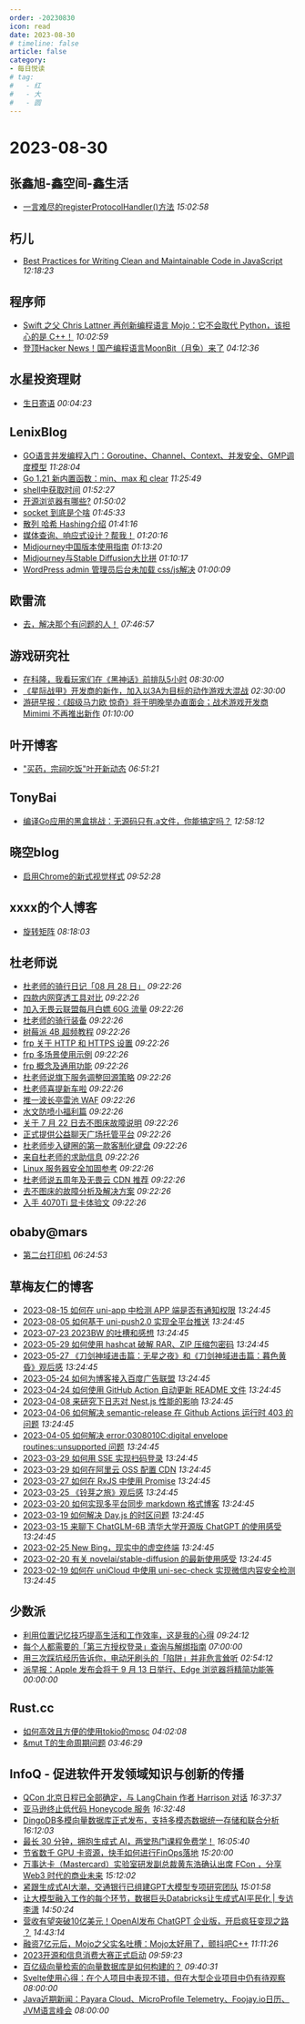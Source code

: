 ```yaml
---
order: -20230830
icon: read
date: 2023-08-30
# timeline: false
article: false
category:
- 每日悦读
# tag:
#   - 红
#   - 大
#   - 圆
---
```


# 2023-08-30 
## 张鑫旭-鑫空间-鑫生活<span></span>
* [一言难尽的registerProtocolHandler()方法](https://www.zhangxinxu.com/wordpress/2023/08/js-registerprotocolhandler/) *15:02:58* 
## 朽儿<span></span>
* [Best Practices for Writing Clean and Maintainable Code in JavaScript](https://javascript.plainenglish.io/best-practices-for-writing-clean-and-maintainable-code-in-javascript-7453050a868e?source=rss-c3917681a8f5------2) *12:18:23* 
## 程序师<span></span>
* [Swift 之父 Chris Lattner 再创新编程语言 Mojo：它不会取代 Python，该担心的是 C++！](https://www.techug.com/post/chris-lattner-the-father-of-swift-innovates-the-programming-language-mojo-it-won-t-replace828e9add1abca2d3888c/) *10:02:59* 
* [登顶Hacker News！国产编程语言MoonBit（月兔）来了](https://www.techug.com/post/top-hacker-news-here-comes-the-domestic-programming-language-moonbit866b0cc1eab32bbdf81f/) *04:12:36* 
## 水星投资理财<span></span>
* [生日寄语](http://mercurychong.blogspot.com/2023/08/blog-post_29.html) *00:04:23* 
## LenixBlog<span></span>
* [GO语言并发编程入门：Goroutine、Channel、Context、并发安全、GMP调度模型](https://blog.p2hp.com/archives/11394) *11:28:04* 
* [Go 1.21 新内置函数：min、max 和 clear](https://blog.p2hp.com/archives/11392) *11:25:49* 
* [shell中获取时间](https://blog.p2hp.com/archives/11386) *01:52:27* 
* [开源浏览器有哪些?](https://blog.p2hp.com/archives/11384) *01:50:02* 
* [socket 到底是个啥](https://blog.p2hp.com/archives/11361) *01:45:33* 
* [散列 哈希 Hashing介绍](https://blog.p2hp.com/archives/11358) *01:41:16* 
* [媒体查询、响应式设计？帮我！](https://blog.p2hp.com/archives/11355) *01:20:16* 
* [Midjourney中国版本使用指南](https://blog.p2hp.com/archives/11353) *01:13:20* 
* [Midjourney与Stable Diffusion大比拼](https://blog.p2hp.com/archives/11351) *01:10:17* 
* [WordPress  admin 管理员后台未加载 css/js解决](https://blog.p2hp.com/archives/11349) *01:00:09* 
## 欧雷流<span></span>
* [去，解决那个有问题的人！](https://ourai.ws/posts/how-to-solve-problems/) *07:46:57* 
## 游戏研究社<span></span>
* [在科隆，我看玩家们在《黑神话》前排队5小时](https://www.yystv.cn/p/11102) *08:30:00* 
* [《星际战甲》开发商的新作，加入以3A为目标的动作游戏大混战](https://www.yystv.cn/p/11101) *02:30:00* 
* [游研早报：《超级马力欧 惊奇》将于明晚举办直面会；战术游戏开发商 Mimimi 不再推出新作](https://www.yystv.cn/p/11100) *01:10:00* 
## 叶开博客<span></span>
* ["买药，宗祠吃饭"叶开新动态](https://qq.md/post/702) *06:51:21* 
## TonyBai<span></span>
* [编译Go应用的黑盒挑战：无源码只有.a文件，你能搞定吗？](https://tonybai.com/2023/08/30/how-to-build-with-only-archive-in-go/) *12:58:12* 
## 晓空blog<span></span>
* [启用Chrome的新式视觉样式](https://blog.moeworld.tech/2023/08/30/%e5%90%af%e7%94%a8chrome%e7%9a%84%e6%96%b0%e5%bc%8f%e8%a7%86%e8%a7%89%e6%a0%b7%e5%bc%8f/) *09:52:28* 
## xxxx的个人博客<span></span>
* [旋转矩阵](https://windsong.top/%E6%97%8B%E8%BD%AC%E7%9F%A9%E9%98%B5/) *08:18:03* 
## 杜老师说<span></span>
* [杜老师的骑行日记「08 月 28 日」](https://dusays.com/621/) *09:22:26* 
* [四款内网穿透工具对比](https://dusays.com/620/) *09:22:26* 
* [加入无畏云联盟每月白嫖 60G 流量](https://dusays.com/619/) *09:22:26* 
* [杜老师的骑行装备](https://dusays.com/618/) *09:22:26* 
* [树莓派 4B 超频教程](https://dusays.com/617/) *09:22:26* 
* [frp 关于 HTTP 和 HTTPS 设置](https://dusays.com/616/) *09:22:26* 
* [frp 多场景使用示例](https://dusays.com/615/) *09:22:26* 
* [frp 概念及通用功能](https://dusays.com/614/) *09:22:26* 
* [杜老师说旗下服务调整回源策略](https://dusays.com/613/) *09:22:26* 
* [杜老师喜提新车啦](https://dusays.com/612/) *09:22:26* 
* [推一波长亭雷池 WAF](https://dusays.com/611/) *09:22:26* 
* [水文防喷小福利篇](https://dusays.com/610/) *09:22:26* 
* [关于 7 月 22 日去不图床故障说明](https://dusays.com/609/) *09:22:26* 
* [正式提供公益聊天广场托管平台](https://dusays.com/608/) *09:22:26* 
* [杜老师步入键圈的第一款客制化键盘](https://dusays.com/607/) *09:22:26* 
* [来自杜老师的求助信息](https://dusays.com/606/) *09:22:26* 
* [Linux 服务器安全加固参考](https://dusays.com/605/) *09:22:26* 
* [杜老师说五周年及无畏云 CDN 推荐](https://dusays.com/604/) *09:22:26* 
* [去不图床的故障分析及解决方案](https://dusays.com/603/) *09:22:26* 
* [入手 4070Ti 显卡体验文](https://dusays.com/602/) *09:22:26* 
## obaby@mars<span></span>
* [第二台打印机](https://h4ck.org.cn/2023/08/%e7%ac%ac%e4%ba%8c%e5%8f%b0%e6%89%93%e5%8d%b0%e6%9c%ba/) *06:24:53* 
## 草梅友仁的博客<span></span>
* [2023-08-15 如何在 uni-app 中检测 APP 端是否有通知权限](https://blog.cmyr.ltd/archives/545e0e03.html) *13:24:45* 
* [2023-08-05 如何基于 uni-push2.0 实现全平台推送](https://blog.cmyr.ltd/archives/1ecf6190.html) *13:24:45* 
* [2023-07-23 2023BW 的吐槽和感想](https://blog.cmyr.ltd/archives/f2c308dd.html) *13:24:45* 
* [2023-05-29 如何使用 hashcat 破解 RAR、ZIP 压缩包密码](https://blog.cmyr.ltd/archives/5865a866.html) *13:24:45* 
* [2023-05-27 《刀剑神域进击篇：无星之夜》和《刀剑神域进击篇：暮色黄昏》观后感](https://blog.cmyr.ltd/archives/652a5a31.html) *13:24:45* 
* [2023-05-24 如何为博客接入百度广告联盟](https://blog.cmyr.ltd/archives/e941bc42.html) *13:24:45* 
* [2023-04-24 如何使用 GitHub Action 自动更新 README 文件](https://blog.cmyr.ltd/archives/bdbd3313.html) *13:24:45* 
* [2023-04-08 来研究下日志对 Nest.js 性能的影响](https://blog.cmyr.ltd/archives/2b5bf0d8.html) *13:24:45* 
* [2023-04-06 如何解决 semantic-release 在 Github Actions 运行时 403 的问题](https://blog.cmyr.ltd/archives/4a22ebbf.html) *13:24:45* 
* [2023-04-05 如何解决 error:0308010C:digital envelope routines::unsupported 问题](https://blog.cmyr.ltd/archives/1d98f189.html) *13:24:45* 
* [2023-03-29 如何用 SSE 实现扫码登录](https://blog.cmyr.ltd/archives/634d3ff9.html) *13:24:45* 
* [2023-03-29 如何在阿里云 OSS 配置 CDN](https://blog.cmyr.ltd/archives/f67f80af.html) *13:24:45* 
* [2023-03-27 如何在 RxJS 中使用 Promise](https://blog.cmyr.ltd/archives/84a41459.html) *13:24:45* 
* [2023-03-25 《铃芽之旅》观后感](https://blog.cmyr.ltd/archives/b33a1de3.html) *13:24:45* 
* [2023-03-20 如何实现多平台同步 markdown 格式博客](https://blog.cmyr.ltd/archives/62f903af.html) *13:24:45* 
* [2023-03-19 如何解决 Day.js 的时区问题](https://blog.cmyr.ltd/archives/790c51e7.html) *13:24:45* 
* [2023-03-15 来聊下 ChatGLM-6B 清华大学开源版 ChatGPT 的使用感受](https://blog.cmyr.ltd/archives/eec20dd.html) *13:24:45* 
* [2023-02-25 New Bing，现实中的虚空终端](https://blog.cmyr.ltd/archives/6aa3e403.html) *13:24:45* 
* [2023-02-20 有关 novelai/stable-diffusion 的最新使用感受](https://blog.cmyr.ltd/archives/3d536cd3.html) *13:24:45* 
* [2023-02-19 如何在 uniCloud 中使用 uni-sec-check 实现微信内容安全检测](https://blog.cmyr.ltd/archives/3b949dba.html) *13:24:45* 
## 少数派<span></span>
* [利用位置记忆技巧提高生活和工作效率，这是我的心得](https://sspai.com/post/81586) *09:24:12* 
* [每个人都需要的「第三方授权登录」查询与解绑指南](https://sspai.com/post/82550) *07:00:00* 
* [用三次踩坑经历告诉你，电动牙刷头的「陷阱」并非危言耸听](https://sspai.com/post/81578) *02:54:12* 
* [派早报：Apple 发布会将于 9 月 13 日举行、Edge 浏览器将精简功能等](https://sspai.com/post/82543) *00:00:00* 
## Rust.cc<span></span>
* [如何高效且方便的使用tokio的mpsc](https://rustcc.cn/article?id=72d0b0cc-0c0e-4998-a410-ffbae5be1f35) *04:02:08* 
* [&mut T的生命周期问题](https://rustcc.cn/article?id=ae98233f-9abb-4efa-b9f7-bab34e7d4052) *03:46:29* 
## InfoQ - 促进软件开发领域知识与创新的传播<span></span>
* [QCon 北京日程已全部确定，与 LangChain 作者 Harrison 对话](https://www.infoq.cn/article/9GAMjSy7Sz3JlNy51Zef?utm_source=rss&utm_medium=article) *16:37:37* 
* [亚马逊终止低代码 Honeycode 服务](https://www.infoq.cn/article/cJgNCmuqrkgdeXbj0aKe?utm_source=rss&utm_medium=article) *16:32:48* 
* [DingoDB多模向量数据库正式发布，支持多模态数据统一存储和联合分析](https://www.infoq.cn/article/ijdN1DxZ241UgsBqwVop?utm_source=rss&utm_medium=article) *16:12:03* 
* [最长 30 分钟，拥抱生成式 AI，两堂热门课程免费学！](https://www.infoq.cn/article/z74asrQBMsulqi89bvFz?utm_source=rss&utm_medium=article) *16:05:40* 
* [节省数千 GPU 卡资源，快手如何进行FinOps落地](https://www.infoq.cn/article/bTCwYawGsFxS0UrDzXK7?utm_source=rss&utm_medium=article) *15:20:00* 
* [万事达卡（Mastercard）实验室研发副总裁黄东浩确认出席 FCon ，分享 Web3 时代的商业未来](https://www.infoq.cn/article/Z5fRxEDyhPRyWhfVJDMX?utm_source=rss&utm_medium=article) *15:12:02* 
* [紧跟生成式AI大潮，交通银行已组建GPT大模型专项研究团队](https://www.infoq.cn/article/wMdyWeSZl6chYwht8ZDz?utm_source=rss&utm_medium=article) *15:01:58* 
* [让大模型融入工作的每个环节，数据巨头Databricks让生成式AI平民化 | 专访李潇](https://www.infoq.cn/article/EvYEXsLPh8KMkfNrsG7D?utm_source=rss&utm_medium=article) *14:50:24* 
* [营收有望突破10亿美元！OpenAI发布 ChatGPT 企业版，开启疯狂变现之路 ？](https://www.infoq.cn/article/9hjOlmmifKIB4wuy43NP?utm_source=rss&utm_medium=article) *14:43:14* 
* [融资7亿元后，Mojo之父实名吐槽：Mojo太好用了，颤抖吧C++](https://www.infoq.cn/article/vmhNfhuc140CXrj5JDiv?utm_source=rss&utm_medium=article) *11:11:26* 
* [2023开源和信息消费大赛正式启动](https://www.infoq.cn/article/ZJSZrLXW78TjjyQbRJtc?utm_source=rss&utm_medium=article) *09:59:23* 
* [百亿级向量检索的向量数据库是如何构建的？](https://www.infoq.cn/article/KrM5DtGLLB121mNVvJ4S?utm_source=rss&utm_medium=article) *09:40:31* 
* [Svelte使用心得：在个人项目中表现不错，但在大型企业项目中仍有待观察](https://www.infoq.cn/article/m0YhBSVkH1E2xQzdSLvT?utm_source=rss&utm_medium=article) *08:00:00* 
* [Java近期新闻：Payara Cloud、MicroProfile Telemetry、Foojay.io日历、JVM语言峰会](https://www.infoq.cn/article/KPPWppqtOcT3czOYQqMf?utm_source=rss&utm_medium=article) *08:00:00* 
